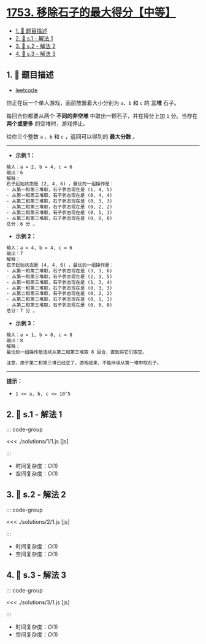 # [1753. 移除石子的最大得分【中等】](https://github.com/tnotesjs/TNotes.leetcode/tree/main/notes/1753.%20%E7%A7%BB%E9%99%A4%E7%9F%B3%E5%AD%90%E7%9A%84%E6%9C%80%E5%A4%A7%E5%BE%97%E5%88%86%E3%80%90%E4%B8%AD%E7%AD%89%E3%80%91)

<!-- region:toc -->

- [1. 📝 题目描述](#1--题目描述)
- [2. 🎯 s.1 - 解法 1](#2--s1---解法-1)
- [3. 🎯 s.2 - 解法 2](#3--s2---解法-2)
- [4. 🎯 s.3 - 解法 3](#4--s3---解法-3)

<!-- endregion:toc -->

## 1. 📝 题目描述

- [leetcode](https://leetcode.cn/problems/maximum-score-from-removing-stones/)

你正在玩一个单人游戏，面前放置着大小分别为 `a`​​​​​​、`b` 和 `c`​​​​​​ 的 **三堆** 石子。

每回合你都要从两个 **不同的非空堆** 中取出一颗石子，并在得分上加 `1` 分。当存在 **两个或更多** 的空堆时，游戏停止。

给你三个整数 `a` 、`b` 和 `c` ，返回可以得到的 **最大分数** 。

---

- **示例 1：**

```txt
输入：a = 2, b = 4, c = 6
输出：6
解释：
石子起始状态是 (2, 4, 6) ，最优的一组操作是：
- 从第一和第三堆取，石子状态现在是 (1, 4, 5)
- 从第一和第三堆取，石子状态现在是 (0, 4, 4)
- 从第二和第三堆取，石子状态现在是 (0, 3, 3)
- 从第二和第三堆取，石子状态现在是 (0, 2, 2)
- 从第二和第三堆取，石子状态现在是 (0, 1, 1)
- 从第二和第三堆取，石子状态现在是 (0, 0, 0)
总分：6 分 。
```

- **示例 2：**

```txt
输入：a = 4, b = 4, c = 6
输出：7
解释：
石子起始状态是 (4, 4, 6) ，最优的一组操作是：
- 从第一和第二堆取，石子状态现在是 (3, 3, 6)
- 从第一和第三堆取，石子状态现在是 (2, 3, 5)
- 从第一和第三堆取，石子状态现在是 (1, 3, 4)
- 从第一和第三堆取，石子状态现在是 (0, 3, 3)
- 从第二和第三堆取，石子状态现在是 (0, 2, 2)
- 从第二和第三堆取，石子状态现在是 (0, 1, 1)
- 从第二和第三堆取，石子状态现在是 (0, 0, 0)
总分：7 分 。
```

- **示例 3：**

```txt
输入：a = 1, b = 8, c = 8
输出：8
解释：
最优的一组操作是连续从第二和第三堆取 8 回合，直到将它们取空。

注意，由于第二和第三堆已经空了，游戏结束，不能继续从第一堆中取石子。
```

---

**提示：**

- `1 <= a, b, c <= 10^5`

## 2. 🎯 s.1 - 解法 1

::: code-group

<<< ./solutions/1/1.js [js]

:::

- 时间复杂度：$O(1)$
- 空间复杂度：$O(1)$

## 3. 🎯 s.2 - 解法 2

::: code-group

<<< ./solutions/2/1.js [js]

:::

- 时间复杂度：$O(1)$
- 空间复杂度：$O(1)$

## 4. 🎯 s.3 - 解法 3

::: code-group

<<< ./solutions/3/1.js [js]

:::

- 时间复杂度：$O(1)$
- 空间复杂度：$O(1)$
